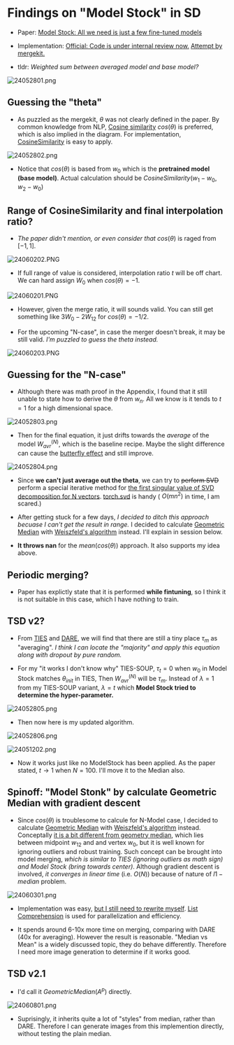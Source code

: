 # Findings on "Model Stock" in SD #

- Paper: [Model Stock: All we need is just a few fine-tuned models](https://arxiv.org/abs/2403.19522)

- Implementation: [Official: Code is under internal review now.](https://github.com/naver-ai/model-stock) [Attempt by mergekit.](https://github.com/arcee-ai/mergekit/blob/main/mergekit/merge_methods/model_stock.py)

- tldr: *Weighted sum between averaged model and base model?*

![24052801.png](./img/24052801.png)

## Guessing the "theta" ##

- As puzzled as the mergekit, $\theta$ was not clearly defined in the paper. By common knowledge from NLP, [Cosine similarity](https://en.wikipedia.org/wiki/Cosine_similarity) $cos(\theta)$ is preferred, which is also implied in the diagram. For implementation, [CosineSimilarity](https://pytorch.org/docs/stable/generated/torch.nn.CosineSimilarity.html) is easy to apply.

![24052802.png](./img/24052802.png)

- Notice that $cos(\theta)$ is based from $w_0$ which is the **pretrained model (base model)**. Actual calculation should be $CosineSimilarity(w_1-w_0,w_2-w_0)$

## Range of CosineSimilarity and final interpolation ratio? ##

- *The paper didn't mention, or even consider that* $cos(\theta)$ is raged from $[-1,1]$.

![24060202.PNG](./img/24060202.PNG)

- If full range of value is considered, interpolation ratio $t$ will be off chart. We can hard assign $W_0$ when $cos(\theta)=-1$.

![24060201.PNG](./img/24060201.PNG)

- However, given the merge ratio, it will sounds valid. You can still get something like $3 W_0 - 2 W_{12}$ for $cos(\theta)=-1/2$.

- For the upcoming "N-case", in case the merger doesn't break, it may be still valid. *I'm puzzled to guess the theta instead.* 

![24060203.PNG](./img/24060203.PNG)

## Guessing for the "N-case" ##

- Although there was math proof in the Appendix, I found that it still unable to state how to derive the $\theta$ from $w_n$. All we know is it tends to $t=1$ for a high dimensional space.

![24052803.png](./img/24052803.png)

- Then for the final equation, it just drifts towards the *average* of the model $W_{avr}^{(N)}$, which is the baseline recipe. Maybe the slight difference can cause the [butterfly effect](https://en.wikipedia.org/wiki/Butterfly_effect) and still improve.

![24052804.png](./img/24052804.png)

- Since **we can't just average out the theta**, we can try to ~~perform SVD~~ perform a special iterative method for [the first singular value of SVD decomposition for N vectors](https://stats.stackexchange.com/questions/239059/similarity-metrics-for-more-than-two-vectors). [torch.svd](https://pytorch.org/docs/stable/generated/torch.svd.html) is handy ( $O(mn^2)$ in time, I am scared.)

- After getting stuck for a few days, *I decided to ditch this approach becuase I can't get the result in range.* I decided to calculate [Geometric Median](https://en.wikipedia.org/wiki/Geometric_median) with [Weiszfeld's algorithm](https://github.com/scoutant/l1-median/tree/main) instead. I'll explain in session below.

- **It throws nan** for the $mean(cos(\theta))$ approach. It also supports my idea above.

## Periodic merging? ##

- Paper has explictly state that it is performed **while fintuning**, so I think it is not suitable in this case, which I have nothing to train.

## TSD v2? ##

- From [TIES](./ties.md) and [DARE](./dare.md), we will find that there are still a tiny place $\tau_m$ as "averaging". *I think I can locate the "majority" and apply this equation along with dropout by pure random.* 

- For my "it works I don't know why" TIES-SOUP, $\tau_t=0$ when $w_0$ in Model Stock matches $\theta_{init}$ in TIES, Then $W_{avr}^{(N)}$ will be $\tau_m$. Instead of $\lambda=1$ from my TIES-SOUP variant, $\lambda=t$ which **Model Stock tried to determine the hyper-parameter.**

![24052805.png](./img/24052805.png)

- Then now here is my updated algorithm.

![24052806.png](./img/24052806.png)

![24051202.png](./img/24051202.png)

- Now it works just like no ModelStock has been applied. As the paper stated, $t \rightarrow 1$ when $N=100$. I'll move it to the Median also.

## Spinoff: "Model Stonk" by calculate Geometric Median with gradient descent ##

- Since $cos(\theta)$ is troublesome to calcule for N-Model case, I decided to calculate [Geometric Median](https://en.wikipedia.org/wiki/Geometric_median) with [Weiszfeld's algorithm](https://github.com/scoutant/l1-median/tree/main) instead. Conceptally [it is a bit different from geometry median](https://www.geeksforgeeks.org/geometric-median/), which lies between midpoint $w_{12}$ and  and vertex $w_0$, but it is well known for ignoring outliers and robust training. Such concept can be brought into model merging, *which is similar to TIES (ignoring outliers as math sign) and Model Stock (bring towards center)*. Although gradient descent is involved, *it converges in linear time* (i.e. $O(N)$) because of nature of $l1-median$ problem.

![24060301.png](./img/24060301.png)

- Implementation was easy, [but I still need to rewrite myself](https://github.com/6DammK9/sd-mecha/commit/f2119b812e3483036183468c8b0d763e0a288dad). [List Comprehension](https://www.w3schools.com/python/python_lists_comprehension.asp) is used for parallelization and efficiency.

- It spends around 6-10x more time on merging, comparing with DARE (40x for averaging). However the result is reasonable. "Median vs Mean" is a widely discussed topic, they do behave differently. Therefore I need more image generation to determine if it works good.

## TSD v2.1 ##

- I'd call it $GeometricMedian(A^p)$ directly.

![24060801.png](./img/24060801.png)

- Suprisingly, it inherits quite a lot of "styles" from median, rather than DARE. Therefore I can generate images from this implemention directly, without testing the plain median.